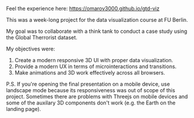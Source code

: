 Feel the experience here: https://omarov3000.github.io/gtd-viz

This was a week-long project for the data visualization course at FU Berlin.

My goal was to collaborate with a think tank to conduct a case study using the Global Therrorist dataset.

My objectives were:
  1. Create a modern responsive 3D UI with proper data visualization.
  2. Provide a modern UX in terms of microinteractions and transitions.
  3. Make animations and 3D work effectively across all browsers.
  
 
P.S. If you're opening the final presentation on a mobile device, use landscape mode because its responsiveness was out of scope of this project. Sometimes there are problems with Threejs on mobile devices and some of the auxilary 3D components don't work (e.g. the Earth on the landing page).
